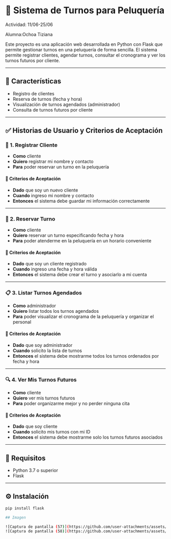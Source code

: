# 💈 Sistema de Turnos para Peluquería

Actividad: 11/06-25/06

Alumna:Ochoa Tiziana

Este proyecto es una aplicación web desarrollada en Python con Flask que permite gestionar turnos en una peluquería de forma sencilla. El sistema permite registrar clientes, agendar turnos, consultar el cronograma y ver los turnos futuros por cliente.

---

## 🚀 Características

- Registro de clientes
- Reserva de turnos (fecha y hora)
- Visualización de turnos agendados (administrador)
- Consulta de turnos futuros por cliente

---

## ✅ Historias de Usuario y Criterios de Aceptación

### 🧍 1. Registrar Cliente

- **Como** cliente  
- **Quiero** registrar mi nombre y contacto  
- **Para** poder reservar un turno en la peluquería  

#### 🎯 Criterios de Aceptación

- **Dado** que soy un nuevo cliente  
- **Cuando** ingreso mi nombre y contacto  
- **Entonces** el sistema debe guardar mi información correctamente  

---

### 📅 2. Reservar Turno

- **Como** cliente  
- **Quiero** reservar un turno especificando fecha y hora  
- **Para** poder atenderme en la peluquería en un horario conveniente  

#### 🎯 Criterios de Aceptación

- **Dado** que soy un cliente registrado  
- **Cuando** ingreso una fecha y hora válida  
- **Entonces** el sistema debe crear el turno y asociarlo a mi cuenta  

---

### 📋 3. Listar Turnos Agendados

- **Como** administrador  
- **Quiero** listar todos los turnos agendados  
- **Para** poder visualizar el cronograma de la peluquería y organizar el personal  

#### 🎯 Criterios de Aceptación

- **Dado** que soy administrador  
- **Cuando** solicito la lista de turnos  
- **Entonces** el sistema debe mostrarme todos los turnos ordenados por fecha y hora  

---

### 🔍 4. Ver Mis Turnos Futuros

- **Como** cliente  
- **Quiero** ver mis turnos futuros  
- **Para** poder organizarme mejor y no perder ninguna cita  

#### 🎯 Criterios de Aceptación

- **Dado** que soy cliente  
- **Cuando** solicito mis turnos con mi ID  
- **Entonces** el sistema debe mostrarme solo los turnos futuros asociados  

---

## 🧪 Requisitos

- Python 3.7 o superior
- Flask

---

## ⚙️ Instalación

```bash
pip install flask

## Imagen

![Captura de pantalla (57)](https://github.com/user-attachments/assets/024f85f5-d352-4969-901b-160dfa802dee)
![Captura de pantalla (58)](https://github.com/user-attachments/assets/119930bc-e418-49d7-8973-34897aa08ce3)


